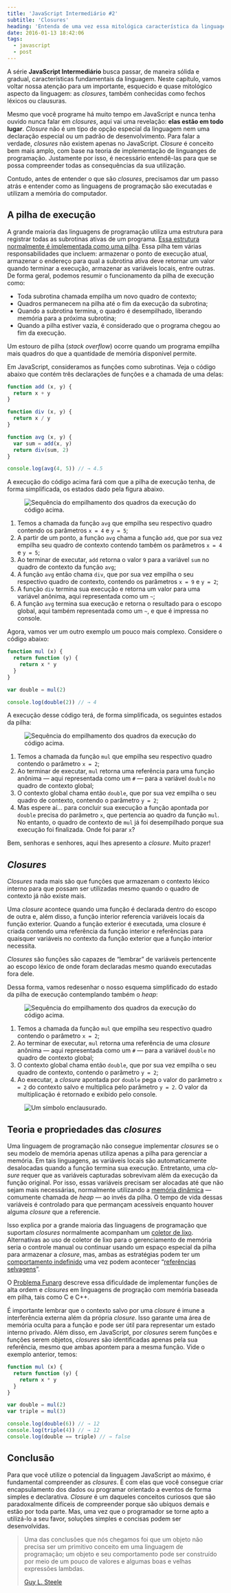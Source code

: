 ```yaml
---
title: 'JavaScript Intermediário #2'
subtitle: 'Closures'
heading: 'Entenda de uma vez essa mitológica característica da linguagem JavaScript'
date: 2016-01-13 18:42:06
tags:
  - javascript
  - post
---
```


A série **JavaScript Intermediário** busca passar, de maneira sólida e gradual, características fundamentais da linguagem. Neste capítulo, vamos voltar nossa atenção para um importante, esquecido e quase mitológico aspecto da linguagem: as <i lang="en">closures</i>, também conhecidas como fechos léxicos ou clausuras.

Mesmo que você programe há muito tempo em JavaScript e nunca tenha ouvido nunca falar em <i lang="en">closures</i>, aqui vai uma revelação: **elas estão em todo lugar**. <i lang="en">Closure</i> não é um tipo de opção especial da linguagem nem uma declaração especial ou um padrão de desenvolvimento. Para falar a verdade, <i lang="en">closures</i> não existem apenas no JavaScript. <i lang="en">Closure</i> é conceito bem mais amplo, com base na teoria de implementação de linguanges de programação. Justamente por isso, é necessário entendê-las para que se possa compreender todas as consequências da sua utilização.

Contudo, antes de entender o que são <i lang="en">closures</i>, precisamos dar um passo atrás e entender como as linguagens de programação são executadas e utilizam a memória do computador.

## A pilha de execução

A grande maioria das linguagens de programação utiliza uma estrutura para registrar todas as subrotinas ativas de um programa. [Essa estrutura normalmente é implementada como uma pilha](https://en.wikipedia.org/wiki/Stack-based_memory_allocation). Essa pilha tem várias responsabilidades que incluem: armazenar o ponto de execução atual, armazenar o endereço para qual a subrotina ativa deve retornar um valor quando terminar a execução, armazenar as variáveis locais, entre outras. De forma geral, podemos resumir o funcionamento da pilha de execução como:

- Toda subrotina chamada empilha um novo quadro de contexto;
- Quadros permanecem na pilha até o fim da execução da subrotina;
- Quando a subrotina termina, o quadro é desempilhado, liberando memória para a próxima subrotina;
- Quando a pilha estiver vazia, é considerado que o programa chegou ao fim da execução.

<aside>
<p>
Um estouro de pilha (<i lang="en">stack overflow</i>) ocorre quando um programa empilha mais quadros do que a quantidade de memória disponível permite.
</p>
</aside>

Em JavaScript, consideramos as funções como subrotinas. Veja o código abaixo que contém três declarações de funções e a chamada de uma delas:

```js
function add (x, y) {
  return x + y
}

function div (x, y) {
  return x / y
}

function avg (x, y) {
  var sum = add(x, y)
  return div(sum, 2)
}

console.log(avg(4, 5)) // → 4.5
```

A execução do código acima fará com que a pilha de execução tenha, de forma simplificada, os estados dado pela figura abaixo.

<figure>
  <img
    src="/images/2016-01-13-javascript-intermediario-2/stack1.svg"
    alt="Sequência do empilhamento dos quadros da execução do código acima."
    decoding="async"
    loading="lazy"
  />
</figure>

1. Temos a chamada da função `avg` que empilha seu respectivo quadro contendo os parâmetros `x = 4` e `y = 5`;
2. A partir de um ponto, a função `avg` chama a função `add`, que por sua vez empilha seu quadro de contexto contendo também os parâmetros `x = 4` e `y = 5`;
3. Ao terminar de executar, `add` retorna o valor `9` para a variável `sum` no quadro de contexto da função `avg`;
4. A função `avg` então chama `div`, que por sua vez empilha o seu respectivo quadro de contexto, contendo os parâmetros `x = 9` e `y = 2`;
5. A função `div` termina sua execução e retorna um valor para uma variável anônima, aqui representada como um `~`;
6. A função `avg` termina sua execução e retorna o resultado para o escopo global, aqui também representada como um `~`, e que é impressa no console.

Agora, vamos ver um outro exemplo um pouco mais complexo. Considere o código abaixo:

```js
function mul (x) {
  return function (y) {
    return x * y
  }
}

var double = mul(2)

console.log(double(2)) // → 4
```

A execução desse código terá, de forma simplificada, os seguintes estados da pilha:

<figure>
  <img
    src="/images/2016-01-13-javascript-intermediario-2/stack2.svg"
    alt="Sequência do empilhamento dos quadros da execução do código acima."
    decoding="async"
    loading="lazy"
  />
</figure>

1. Temos a chamada da função `mul` que empilha seu respectivo quadro contendo o parâmetro `x = 2`;
2. Ao terminar de executar, `mul` retorna uma referência para uma função anônima — aqui representada como um `#` — para a variável `double` no quadro de contexto global;
3. O contexto global chama então `double`, que por sua vez empilha o seu quadro de contexto, contendo o parâmetro `y = 2`;
4. Mas espere aí… para concluir sua execução a função apontada por `double` precisa do parâmetro `x`, que pertencia ao quadro da função `mul`. No entanto, o quadro de contexto de `mul` já foi desempilhado porque sua execução foi finalizada. Onde foi parar `x`?

Bem, senhoras e senhores, aqui lhes apresento a <i lang="en">closure</i>. Muito prazer!

## <i lang="en">Closures</i>

<i lang="en">Closures</i> nada mais são que funções que armazenam o contexto léxico interno para que possam ser utilizadas mesmo quando o quadro de contexto já não existe mais.

Uma <i lang="en">closure</i> acontece quando uma função é declarada dentro do escopo de outra e, além disso, a função interior referencia variáveis locais da função exterior. Quando a função exterior é executada, uma closure é criada contendo uma referência da função interior e referências para quaisquer variáveis no contexto da função exterior que a função interior necessita.

<aside>
<p>
<i lang="en">Closures</i> são funções são capazes de “lembrar” de variáveis pertencente ao escopo léxico de onde foram declaradas mesmo quando executadas fora dele.
</p>
</aside>

Dessa forma, vamos redesenhar o nosso esquema simplificado do estado da pilha de execução contemplando também o <i lang="en">heap</i>:

<figure>
  <img
    src="/images/2016-01-13-javascript-intermediario-2/stack3.svg"
    alt="Sequência do empilhamento dos quadros da execução do código acima."
    decoding="async"
    loading="lazy"
  />
</figure>

1. Temos a chamada da função `mul` que empilha seu respectivo quadro contendo o parâmetro `x = 2`;
2. Ao terminar de executar, `mul` retorna uma referência de uma <i lang="en">closure</i> anônima — aqui representada como um `#` — para a variável `double` no quadro de contexto global;
3. O contexto global chama então `double`, que por sua vez empilha o seu quadro de contexto, contendo o parâmetro `y = 2`;
4. Ao executar, a <i lang="en">closure</i> apontada por `double` pega o valor do parâmetro `x = 2` do contexto salvo e multiplica pelo parâmetro `y = 2`. O valor da multiplicação é retornado e exibido pelo console.

<figure>
  <img
    src="/images/2016-01-13-javascript-intermediario-2/lock.svg"
    alt="Um símbolo enclausurado."
    decoding="async"
    loading="lazy"
  />
</figure>

## Teoria e propriedades das <i lang="en">closures</i>

Uma linguagem de programação não consegue implementar <i lang="en">closures</i> se o seu modelo de memória apenas utiliza apenas a pilha para gerenciar a memória. Em tais linguagens, as variáveis locais são automaticamente desalocadas quando a função termina sua execução. Entretanto, uma <i lang="en">closure</i> requer que as variáveis capturadas sobrevivam além da execução da função original. Por isso, essas variáveis precisam ser alocadas até que não sejam mais necessárias, normalmente utilizando a [memória dinâmica](https://en.wikipedia.org/wiki/Memory_management#Dynamic_memory_allocation) — comumente chamada de <i lang="en">heap</i> — ao invés da pilha. O tempo de vida dessas variáveis é controlado para que permançam acessíveis enquanto houver alguma <i lang="en">closure</i> que a referencie.


Isso explica por a grande maioria das linguagens de programação que suportam <i lang="en">closures</i> normalmente acompanham um [coletor de lixo](<https://en.wikipedia.org/wiki/Garbage_collection_(computer_science)>). Alternativas ao uso de coletor de lixo para o gerenciamento de memória seria o controle manual ou continuar usando um espaço especial da pilha para armazenar a <i lang="en">closure</i>, mas, ambas as estratégias podem ter um [comportamento indefinido](https://en.wikipedia.org/wiki/Undefined_behavior) uma vez podem acontecer “[referências selvagens](https://pt.wikipedia.org/wiki/Apontador_pendente)”.

<aside>
<p>
O <a href="https://en.wikipedia.org/wiki/Funarg_problem">Problema Funarg</a> descreve essa dificuldade de implementar funções de alta ordem e <i lang="en">closures</i> em linguagens de progração com memória baseada em pilha, tais como C e C++.
</p>
</aside>

É importante lembrar que o contexto salvo por uma <i lang="en">closure</i> é imune a interferência externa além da própria <i lang="en">closure</i>. Isso garante uma área de memória oculta para a função e pode ser útil para representar um estado interno privado. Além disso, em JavaScript, por <i lang="en">closures</i> serem funções e funções serem objetos, <i lang="en">closures</i> são identificadas apenas pela sua referência, mesmo que ambas apontem para a mesma função. Vide o exemplo anterior, temos:

```js
function mul (x) {
  return function (y) {
    return x * y
  }
}

var double = mul(2)
var triple = mul(3)

console.log(double(6)) // → 12
console.log(triple(4)) // → 12
console.log(double == triple) // → false
```

## Conclusão

Para que você utilize o potencial da linguagem JavaScript ao máximo, é fundamental compreender as <i lang="en">closures</i>. É com elas que você consegue criar encapsulamento dos dados ou programar orientado a eventos de forma simples e declarativa. <i lang="en">Closure</i> é um daqueles conceitos curiosos que são paradoxalmente difíceis de compreender porque são ubíquos demais e estão por toda parte. Mas, uma vez que o programador se torne apto a utilizá-lo a seu favor, soluções simples e concisas podem ser desenvolvidas.

<blockquote cite="https://www.dreamsongs.com/ObjectsHaveNotFailedNarr.html">
<p>
Uma das conclusões que nós chegamos foi que um objeto não precisa ser um primitivo conceito em uma linguagem de programação; um objeto e seu comportamento pode ser construído por meio de um pouco de valores e algumas boas e velhas expressões lambdas.
</p>
<footer>
<a href="https://www.dreamsongs.com/ObjectsHaveNotFailedNarr.html">Guy L. Steele</a>
</footer>
</blockquote>
